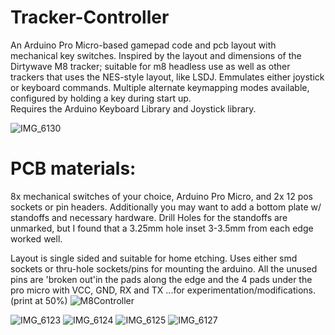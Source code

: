 # Tracker-Controller
An Arduino Pro Micro-based gamepad code and pcb layout with mechanical key switches. Inspired by the layout and dimensions of the Dirtywave M8 tracker; suitable for m8 headless use as well as other trackers that uses the NES-style layout, like LSDJ.
Emmulates either joystick or keyboard commands.  Multiple alternate keymapping modes available, configured by holding a key during start up.  
Requires the Arduino Keyboard Library and Joystick library.

![IMG_6130](https://github.com/miotislucifugis/Tracker-Controller/assets/20709580/5c2fdf10-ad50-4445-98bf-8ce0abaa5ea4)


# PCB materials:
8x mechanical switches of your choice, Arduino Pro Micro, and 2x 12 pos sockets or pin headers.
Additionally you may want to add a bottom plate w/ standoffs and necessary hardware.  Drill Holes for the standoffs are unmarked, but I found that a  3.25mm hole inset 3-3.5mm from each edge worked well.

Layout is single sided and suitable for home etching.   Uses either smd sockets or thru-hole sockets/pins for mounting the arduino.
All the unused pins are 'broken out'in the pads along the edge and the 4 pads under the pro micro with VCC, GND, RX and TX ...for experimentation/modifications.  
(print at 50%)
![M8Controller](https://github.com/miotislucifugis/Tracker-Controller/assets/20709580/824c516a-1140-4270-9e31-48e3c63163a6)

![IMG_6123](https://github.com/miotislucifugis/Tracker-Controller/assets/20709580/a0326274-4fb9-4cc9-b157-71b3bacb663b)
![IMG_6124](https://github.com/miotislucifugis/Tracker-Controller/assets/20709580/db13a791-ddb8-406f-817d-024961ffe604)
![IMG_6125](https://github.com/miotislucifugis/Tracker-Controller/assets/20709580/2bb1b637-6040-4129-86ab-8fb88a3f6288)
![IMG_6127](https://github.com/miotislucifugis/Tracker-Controller/assets/20709580/c872e04b-8a14-4473-9a39-93ad2e8b57c6)

